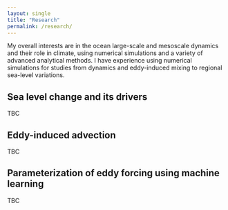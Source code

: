 ```yaml
---
layout: single
title: "Research"
permalink: /research/
---
```


My overall interests are in the ocean large-scale and mesoscale dynamics and their role in climate, using numerical simulations and a variety of advanced analytical methods. I have experience using numerical simulations for studies from dynamics and eddy-induced mixing to regional sea-level variations.

## Sea level change and its drivers
<div style="width:350px; float: right">

</div>
TBC

## Eddy-induced advection
<div style="width:350px; float: left">

</div>
TBC

##  Parameterization of eddy forcing using machine learning 
<div style="width:350px; float: right">

</div>
TBC
